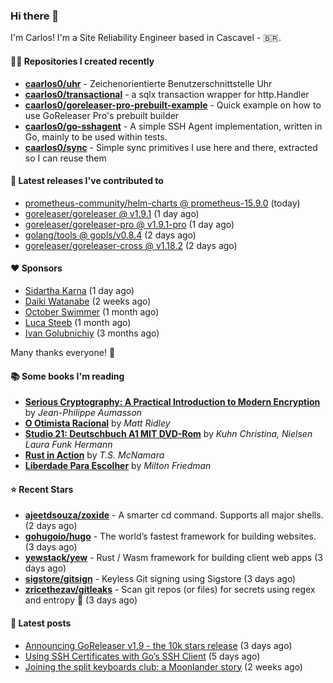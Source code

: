 ### Hi there 👋

I'm Carlos! I'm a Site Reliability Engineer based in Cascavel - 🇧🇷.

#### 👨‍💻 Repositories I created recently
- **[caarlos0/uhr](https://github.com/caarlos0/uhr)** - Zeichenorientierte Benutzerschnittstelle Uhr
- **[caarlos0/transactional](https://github.com/caarlos0/transactional)** - a sqlx transaction wrapper for http.Handler
- **[caarlos0/goreleaser-pro-prebuilt-example](https://github.com/caarlos0/goreleaser-pro-prebuilt-example)** - Quick example on how to use GoReleaser Pro&#39;s prebuilt builder
- **[caarlos0/go-sshagent](https://github.com/caarlos0/go-sshagent)** - A simple SSH Agent implementation, written in Go, mainly to be used within tests.
- **[caarlos0/sync](https://github.com/caarlos0/sync)** - Simple sync primitives I use here and there, extracted so I can reuse them

#### 🚀 Latest releases I've contributed to


- [prometheus-community/helm-charts @ prometheus-15.9.0](https://github.com/prometheus-community/helm-charts/releases/tag/prometheus-15.9.0) (today)
- [goreleaser/goreleaser @ v1.9.1](https://github.com/goreleaser/goreleaser/releases/tag/v1.9.1) (1 day ago)
- [goreleaser/goreleaser-pro @ v1.9.1-pro](https://github.com/goreleaser/goreleaser-pro/releases/tag/v1.9.1-pro) (1 day ago)
- [golang/tools @ gopls/v0.8.4](https://github.com/golang/tools/releases/tag/gopls%2Fv0.8.4) (2 days ago)
- [goreleaser/goreleaser-cross @ v1.18.2](https://github.com/goreleaser/goreleaser-cross/releases/tag/v1.18.2) (2 days ago)

#### ❤️ Sponsors
- [Sidartha Karna](https://github.com/sidarthakarna) (1 day ago)
- [Daiki Watanabe](https://github.com/daikw) (2 weeks ago)
- [October Swimmer](https://github.com/octoberswimmer) (1 month ago)
- [Luca Steeb](https://github.com/steebchen) (1 month ago)
- [Ivan Golubnichiy](https://github.com/h1kkan) (3 months ago)

Many thanks everyone! 🙏

#### 📚 Some books I'm reading
- **[Serious Cryptography: A Practical Introduction to Modern Encryption](https://www.goodreads.com/book/show/36265193-serious-cryptography)** by _Jean-Philippe Aumasson_
- **[O Otimista Racional](https://www.goodreads.com/book/show/32706964-o-otimista-racional)** by _Matt Ridley_
- **[Studio 21: Deutschbuch A1 MIT DVD-Rom](https://www.goodreads.com/book/show/25495148-studio-21)** by _Kuhn Christina, Nielsen Laura Funk Hermann_
- **[Rust in Action](https://www.goodreads.com/book/show/45731908-rust-in-action)** by _T.S. McNamara_
- **[Liberdade Para Escolher](https://www.goodreads.com/book/show/17238591-liberdade-para-escolher)** by _Milton Friedman_

#### ⭐ Recent Stars


- **[ajeetdsouza/zoxide](https://github.com/ajeetdsouza/zoxide)** - A smarter cd command. Supports all major shells. (2 days ago)
- **[gohugoio/hugo](https://github.com/gohugoio/hugo)** - The world’s fastest framework for building websites. (3 days ago)
- **[yewstack/yew](https://github.com/yewstack/yew)** - Rust / Wasm framework for building client web apps (3 days ago)
- **[sigstore/gitsign](https://github.com/sigstore/gitsign)** - Keyless Git signing using Sigstore (3 days ago)
- **[zricethezav/gitleaks](https://github.com/zricethezav/gitleaks)** - Scan git repos (or files) for secrets using regex and entropy 🔑 (3 days ago)

#### 📄 Latest posts
- [Announcing GoReleaser v1.9 - the 10k stars release](https://carlosbecker.com/posts/goreleaser-v1.9/) (3 days ago)
- [Using SSH Certificates with Go’s SSH Client](https://carlosbecker.com/posts/golang-ssh-client-certificates/) (5 days ago)
- [Joining the split keyboards club: a Moonlander story](https://carlosbecker.com/posts/split-keyboard-moonlander/) (2 weeks ago)
